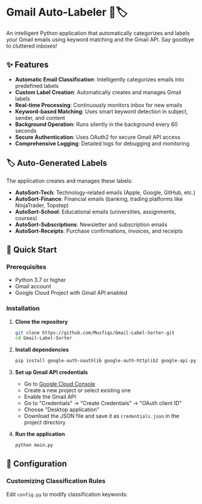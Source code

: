 # Gmail Auto-Labeler 📧🏷️

An intelligent Python application that automatically categorizes and labels your Gmail emails using keyword matching and the Gmail API. Say goodbye to cluttered inboxes!

## ✨ Features

- **Automatic Email Classification**: Intelligently categorizes emails into predefined labels
- **Custom Label Creation**: Automatically creates and manages Gmail labels
- **Real-time Processing**: Continuously monitors inbox for new emails
- **Keyword-based Matching**: Uses smart keyword detection in subject, sender, and content
- **Background Operation**: Runs silently in the background every 60 seconds
- **Secure Authentication**: Uses OAuth2 for secure Gmail API access
- **Comprehensive Logging**: Detailed logs for debugging and monitoring

## 🏷️ Auto-Generated Labels

The application creates and manages these labels:

- **AutoSort-Tech**: Technology-related emails (Apple, Google, GitHub, etc.)
- **AutoSort-Finance**: Financial emails (banking, trading platforms like NinjaTrader, Topstep)
- **AutoSort-School**: Educational emails (universities, assignments, courses)
- **AutoSort-Subscriptions**: Newsletter and subscription emails
- **AutoSort-Receipts**: Purchase confirmations, invoices, and receipts

## 🚀 Quick Start

### Prerequisites

- Python 3.7 or higher
- Gmail account
- Google Cloud Project with Gmail API enabled

### Installation

1. **Clone the repository**
   ```bash
   git clone https://github.com/Musfiqs/Gmail-Label-Sorter.git
   cd Gmail-Label-Sorter
   ```

2. **Install dependencies**
   ```bash
   pip install google-auth-oauthlib google-auth-httplib2 google-api-python-client apscheduler
   ```

3. **Set up Gmail API credentials**
   - Go to [Google Cloud Console](https://console.cloud.google.com/)
   - Create a new project or select existing one
   - Enable the Gmail API
   - Go to "Credentials" → "Create Credentials" → "OAuth client ID"
   - Choose "Desktop application"
   - Download the JSON file and save it as `credentials.json` in the project directory

4. **Run the application**
   ```bash
   python main.py
   ```

## 🔧 Configuration

### Customizing Classification Rules

Edit `config.py` to modify classification keywords:
